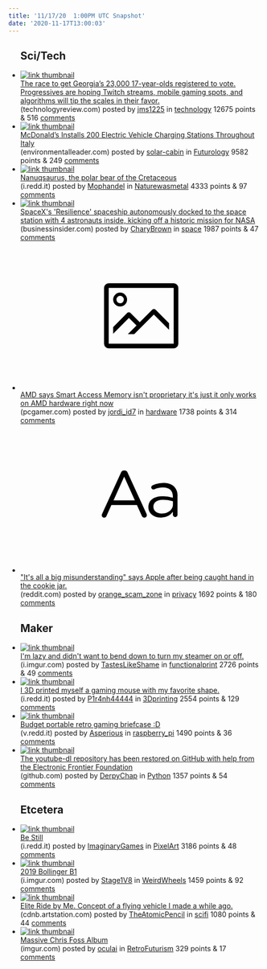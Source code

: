 ```yaml
---
title: '11/17/20  1:00PM UTC Snapshot'
date: '2020-11-17T13:00:03'
---
```

<ul>
<h2>Sci/Tech</h2>

<li><a href='https://www.technologyreview.com/2020/11/15/1012145/georgia-senate-runoff-23000-17-year-olds-registered-to-vote/'><img src='https://a.thumbs.redditmedia.com/fKiILtQMUre1ZzksqLx8l8wQB1M1uo46zr5xXlppRn0.jpg' alt='link thumbnail'></a><div><div class='linkTitle'><a href='https://www.technologyreview.com/2020/11/15/1012145/georgia-senate-runoff-23000-17-year-olds-registered-to-vote/'>The race to get Georgia’s 23,000 17-year-olds registered to vote. Progressives are hoping Twitch streams, mobile gaming spots, and algorithms will tip the scales in their favor.</a></div>(technologyreview.com) posted by <a href='https://www.reddit.com/user/jms1225'>jms1225</a> in <a href='https://www.reddit.com/r/technology'>technology</a> 12675 points & 516 <a href='https://www.reddit.com/r/technology/comments/jveugo/the_race_to_get_georgias_23000_17yearolds/'>comments</a></div></li>

<li><a href='https://www.environmentalleader.com/2020/11/mcdonalds-installs-200-electric-vehicle-charging-stations-throughout-italy/'><img src='https://a.thumbs.redditmedia.com/ygnfua-o7k_5FQ5WOLiYUYKG9P7GkSY3xFw0al3pnS8.jpg' alt='link thumbnail'></a><div><div class='linkTitle'><a href='https://www.environmentalleader.com/2020/11/mcdonalds-installs-200-electric-vehicle-charging-stations-throughout-italy/'>McDonald’s Installs 200 Electric Vehicle Charging Stations Throughout Italy</a></div>(environmentalleader.com) posted by <a href='https://www.reddit.com/user/solar-cabin'>solar-cabin</a> in <a href='https://www.reddit.com/r/Futurology'>Futurology</a> 9582 points & 249 <a href='https://www.reddit.com/r/Futurology/comments/jvfpoz/mcdonalds_installs_200_electric_vehicle_charging/'>comments</a></div></li>

<li><a href='https://i.redd.it/84fvhkoy2oz51.jpg'><img src='https://b.thumbs.redditmedia.com/eIFl3qXmnSWuGtfs6cTUP7pe2bL8CI7mxwvtMy8Qa_Y.jpg' alt='link thumbnail'></a><div><div class='linkTitle'><a href='https://i.redd.it/84fvhkoy2oz51.jpg'>Nanuqsaurus, the polar bear of the Cretaceous</a></div>(i.redd.it) posted by <a href='https://www.reddit.com/user/Mophandel'>Mophandel</a> in <a href='https://www.reddit.com/r/Naturewasmetal'>Naturewasmetal</a> 4333 points & 97 <a href='https://www.reddit.com/r/Naturewasmetal/comments/jvf6hi/nanuqsaurus_the_polar_bear_of_the_cretaceous/'>comments</a></div></li>

<li><a href='https://www.businessinsider.com/astronauts-attach-spacex-crew-dragon-spaceship-international-space-station-2020-11'><img src='https://b.thumbs.redditmedia.com/YX89sDYtS_YfYOx5eRS5V4nLnqKPWJTafjncz8awDiQ.jpg' alt='link thumbnail'></a><div><div class='linkTitle'><a href='https://www.businessinsider.com/astronauts-attach-spacex-crew-dragon-spaceship-international-space-station-2020-11'>SpaceX's 'Resilience' spaceship autonomously docked to the space station with 4 astronauts inside, kicking off a historic mission for NASA</a></div>(businessinsider.com) posted by <a href='https://www.reddit.com/user/CharyBrown'>CharyBrown</a> in <a href='https://www.reddit.com/r/space'>space</a> 1987 points & 47 <a href='https://www.reddit.com/r/space/comments/jvq7t5/spacexs_resilience_spaceship_autonomously_docked/'>comments</a></div></li>

<li><a href='https://www.pcgamer.com/amd-smart-access-memory-not-proprietary-promise/?utm_campaign=socialflow&amp;utm_medium=social&amp;utm_source=twitter.com'><svg version='1.1' viewBox='-34 -14 104 64' preserveAspectRatio='xMidYMid meet' xmlns='http://www.w3.org/2000/svg' xmlns:xlink='http://www.w3.org/1999/xlink'>
    <title>link thumbnail</title>
    <path d='M32,4H4A2,2,0,0,0,2,6V30a2,2,0,0,0,2,2H32a2,2,0,0,0,2-2V6A2,2,0,0,0,32,4ZM4,30V6H32V30Z'></path>
    <path d='M8.92,14a3,3,0,1,0-3-3A3,3,0,0,0,8.92,14Zm0-4.6A1.6,1.6,0,1,1,7.33,11,1.6,1.6,0,0,1,8.92,9.41Z'></path>
    <path d='M22.78,15.37l-5.4,5.4-4-4a1,1,0,0,0-1.41,0L5.92,22.9v2.83l6.79-6.79L16,22.18l-3.75,3.75H15l8.45-8.45L30,24V21.18l-5.81-5.81A1,1,0,0,0,22.78,15.37Z'></path>
    </svg></a><div><div class='linkTitle'><a href='https://www.pcgamer.com/amd-smart-access-memory-not-proprietary-promise/?utm_campaign=socialflow&amp;utm_medium=social&amp;utm_source=twitter.com'>AMD says Smart Access Memory isn't proprietary it's just it only works on AMD hardware right now</a></div>(pcgamer.com) posted by <a href='https://www.reddit.com/user/jordi_id7'>jordi_id7</a> in <a href='https://www.reddit.com/r/hardware'>hardware</a> 1738 points & 314 <a href='https://www.reddit.com/r/hardware/comments/jv9jjh/amd_says_smart_access_memory_isnt_proprietary_its/'>comments</a></div></li>

<li><a href='https://www.reddit.com/r/privacy/comments/jvgwg2/its_all_a_big_misunderstanding_says_apple_after/'><svg version='1.1' viewBox='-34 -12 104 64' preserveAspectRatio='xMidYMid slice' xmlns='http://www.w3.org/2000/svg' xmlns:xlink='http://www.w3.org/1999/xlink'>
    <title>text link thumbnail</title>
    <path d='M12.19,8.84a1.45,1.45,0,0,0-1.4-1h-.12a1.46,1.46,0,0,0-1.42,1L1.14,26.56a1.29,1.29,0,0,0-.14.59,1,1,0,0,0,1,1,1.12,1.12,0,0,0,1.08-.77l2.08-4.65h11l2.08,4.59a1.24,1.24,0,0,0,1.12.83,1.08,1.08,0,0,0,1.08-1.08,1.64,1.64,0,0,0-.14-.57ZM6.08,20.71l4.59-10.22,4.6,10.22Z'>
    </path>
    <path d='M32.24,14.78A6.35,6.35,0,0,0,27.6,13.2a11.36,11.36,0,0,0-4.7,1,1,1,0,0,0-.58.89,1,1,0,0,0,.94.92,1.23,1.23,0,0,0,.39-.08,8.87,8.87,0,0,1,3.72-.81c2.7,0,4.28,1.33,4.28,3.92v.5a15.29,15.29,0,0,0-4.42-.61c-3.64,0-6.14,1.61-6.14,4.64v.05c0,2.95,2.7,4.48,5.37,4.48a6.29,6.29,0,0,0,5.19-2.48V26.9a1,1,0,0,0,1,1,1,1,0,0,0,1-1.06V19A5.71,5.71,0,0,0,32.24,14.78Zm-.56,7.7c0,2.28-2.17,3.89-4.81,3.89-1.94,0-3.61-1.06-3.61-2.86v-.06c0-1.8,1.5-3,4.2-3a15.2,15.2,0,0,1,4.22.61Z'>
    </path>
    </svg></a><div><div class='linkTitle'><a href='https://www.reddit.com/r/privacy/comments/jvgwg2/its_all_a_big_misunderstanding_says_apple_after/'>"It's all a big misunderstanding" says Apple after being caught hand in the cookie jar.</a></div>(reddit.com) posted by <a href='https://www.reddit.com/user/orange_scam_zone'>orange_scam_zone</a> in <a href='https://www.reddit.com/r/privacy'>privacy</a> 1692 points & 180 <a href='https://www.reddit.com/r/privacy/comments/jvgwg2/its_all_a_big_misunderstanding_says_apple_after/'>comments</a></div></li>

<h2>Maker</h2>

<li><a href='https://i.imgur.com/wUf0gfF.jpg'><img src='https://b.thumbs.redditmedia.com/Muo37Qp9rcmru_icqaRwtoH77MmQ6FQFve7HkCk7Y7A.jpg' alt='link thumbnail'></a><div><div class='linkTitle'><a href='https://i.imgur.com/wUf0gfF.jpg'>I'm lazy and didn't want to bend down to turn my steamer on or off.</a></div>(i.imgur.com) posted by <a href='https://www.reddit.com/user/TastesLikeShame'>TastesLikeShame</a> in <a href='https://www.reddit.com/r/functionalprint'>functionalprint</a> 2726 points & 49 <a href='https://www.reddit.com/r/functionalprint/comments/jvebnn/im_lazy_and_didnt_want_to_bend_down_to_turn_my/'>comments</a></div></li>

<li><a href='https://i.redd.it/ehbsbvry4pz51.png'><img src='https://b.thumbs.redditmedia.com/pAcEjyszDOEiRiQ1afV5aqnjs_ZyDjvhxSxKL6qf_2Q.jpg' alt='link thumbnail'></a><div><div class='linkTitle'><a href='https://i.redd.it/ehbsbvry4pz51.png'>I 3D printed myself a gaming mouse with my favorite shape.</a></div>(i.redd.it) posted by <a href='https://www.reddit.com/user/P1r4nh44444'>P1r4nh44444</a> in <a href='https://www.reddit.com/r/3Dprinting'>3Dprinting</a> 2554 points & 129 <a href='https://www.reddit.com/r/3Dprinting/comments/jvj0oh/i_3d_printed_myself_a_gaming_mouse_with_my/'>comments</a></div></li>

<li><a href='https://v.redd.it/6nctr7q98nz51'><img src='https://b.thumbs.redditmedia.com/Ca5SU1zqmFqxA1zURY0emlKxJqc_scsD9c9QOuKHcOc.jpg' alt='link thumbnail'></a><div><div class='linkTitle'><a href='https://v.redd.it/6nctr7q98nz51'>Budget portable retro gaming briefcase :D</a></div>(v.redd.it) posted by <a href='https://www.reddit.com/user/Asperious'>Asperious</a> in <a href='https://www.reddit.com/r/raspberry_pi'>raspberry_pi</a> 1490 points & 36 <a href='https://www.reddit.com/r/raspberry_pi/comments/jvbshc/budget_portable_retro_gaming_briefcase_d/'>comments</a></div></li>

<li><a href='https://github.com/github/dmca/blob/b7a2f3602c43eb4761a75bc8a69242b5ce975563/2020/11/2020-11-16-RIAA-reversal.md'><img src='https://b.thumbs.redditmedia.com/t3kZ3C_OyHE1cbtzZ9ahLN21F2OR_NDpLCz_9QXq1yI.jpg' alt='link thumbnail'></a><div><div class='linkTitle'><a href='https://github.com/github/dmca/blob/b7a2f3602c43eb4761a75bc8a69242b5ce975563/2020/11/2020-11-16-RIAA-reversal.md'>The youtube-dl repository has been restored on GitHub with help from the Electronic Frontier Foundation</a></div>(github.com) posted by <a href='https://www.reddit.com/user/DerpyChap'>DerpyChap</a> in <a href='https://www.reddit.com/r/Python'>Python</a> 1357 points & 54 <a href='https://www.reddit.com/r/Python/comments/jvbqzc/the_youtubedl_repository_has_been_restored_on/'>comments</a></div></li>

<h2>Etcetera</h2>

<li><a href='https://i.redd.it/css5w73jjnz51.png'><img src='https://b.thumbs.redditmedia.com/cdIFu5YqTbzbvyccJucDaocMkIsBUluKJL3n65FkOls.jpg' alt='link thumbnail'></a><div><div class='linkTitle'><a href='https://i.redd.it/css5w73jjnz51.png'>Be Still</a></div>(i.redd.it) posted by <a href='https://www.reddit.com/user/ImaginaryGames'>ImaginaryGames</a> in <a href='https://www.reddit.com/r/PixelArt'>PixelArt</a> 3186 points & 48 <a href='https://www.reddit.com/r/PixelArt/comments/jvd13f/be_still/'>comments</a></div></li>

<li><a href='https://i.imgur.com/QDHJdXH.jpg'><img src='https://b.thumbs.redditmedia.com/RTAGYcLQ7QKgsyIkzxN2SDNgh_vSI8IqPJVtSBOv34c.jpg' alt='link thumbnail'></a><div><div class='linkTitle'><a href='https://i.imgur.com/QDHJdXH.jpg'>2019 Bollinger B1</a></div>(i.imgur.com) posted by <a href='https://www.reddit.com/user/Stage1V8'>Stage1V8</a> in <a href='https://www.reddit.com/r/WeirdWheels'>WeirdWheels</a> 1459 points & 92 <a href='https://www.reddit.com/r/WeirdWheels/comments/jvaxbw/2019_bollinger_b1/'>comments</a></div></li>

<li><a href='https://cdnb.artstation.com/p/assets/images/images/018/904/097/4k/jose-borges-vehicle005.jpg?1561172561'><img src='https://b.thumbs.redditmedia.com/P_cwC3WlKCqXlFvRWLG0ZRMHulsLAkcwuwUFrKA_Cpk.jpg' alt='link thumbnail'></a><div><div class='linkTitle'><a href='https://cdnb.artstation.com/p/assets/images/images/018/904/097/4k/jose-borges-vehicle005.jpg?1561172561'>Elite Ride by Me. Concept of a flying vehicle I made a while ago.</a></div>(cdnb.artstation.com) posted by <a href='https://www.reddit.com/user/TheAtomicPencil'>TheAtomicPencil</a> in <a href='https://www.reddit.com/r/scifi'>scifi</a> 1080 points & 44 <a href='https://www.reddit.com/r/scifi/comments/jvcun6/elite_ride_by_me_concept_of_a_flying_vehicle_i/'>comments</a></div></li>

<li><a href='https://imgur.com/a/90tCO'><img src='https://b.thumbs.redditmedia.com/e3plQZUo2VL56zPBlBfJqo7rogELvvmTXVyYIeDg9CA.jpg' alt='link thumbnail'></a><div><div class='linkTitle'><a href='https://imgur.com/a/90tCO'>Massive Chris Foss Album</a></div>(imgur.com) posted by <a href='https://www.reddit.com/user/oculai'>oculai</a> in <a href='https://www.reddit.com/r/RetroFuturism'>RetroFuturism</a> 329 points & 17 <a href='https://www.reddit.com/r/RetroFuturism/comments/jv8v5h/massive_chris_foss_album/'>comments</a></div></li>

</ul>
